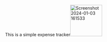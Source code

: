 This is a simple expense tracker<img width="104" alt="Screenshot 2024-01-03 161533" src="https://github.com/Shldap/expense_tracker/assets/142171908/d8b90b77-73e5-4d76-848d-94e9f36503fb">
